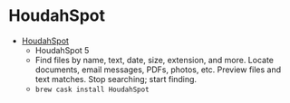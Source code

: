 # HoudahSpot
- [HoudahSpot](https://www.houdah.com/houdahSpot/)
  -  HoudahSpot 5
  - Find files by name, text, date, size, extension, and more. Locate documents, email messages, PDFs, photos, etc. Preview files and text matches. Stop searching; start finding.
  - `brew cask install HoudahSpot`
